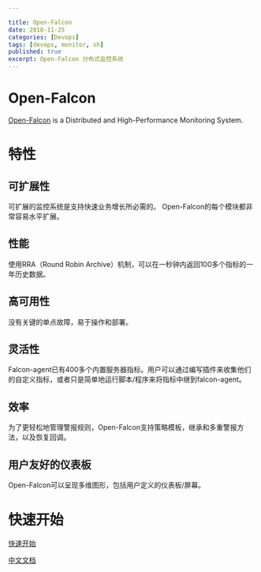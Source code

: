 ```yaml
---

title: Open-Falcon
date: 2018-11-25
categories: [Devops]
tags: [devops, monitor, sh]
published: true
excerpt: Open-Falcon 分布式监控系统
---
```


# Open-Falcon

[Open-Falcon](http://open-falcon.org/) is a Distributed and High-Performance Monitoring System.

# 特性

## 可扩展性

可扩展的监控系统是支持快速业务增长所必需的。 Open-Falcon的每个模块都非常容易水平扩展。

## 性能

使用RRA（Round Robin Archive）机制，可以在一秒钟内返回100多个指标的一年历史数据。

## 高可用性

没有关键的单点故障，易于操作和部署。

## 灵活性

Falcon-agent已有400多个内置服务器指标。用户可以通过编写插件来收集他们的自定义指标，或者只是简单地运行脚本/程序来将指标中继到falcon-agent。

## 效率

为了更轻松地管理警报规则，Open-Falcon支持策略模板，继承和多重警报方法，以及恢复回调。

## 用户友好的仪表板

Open-Falcon可以呈现多维图形，包括用户定义的仪表板/屏幕。


# 快速开始

[快速开始](https://github.com/open-falcon/falcon-plus/blob/master/README.md)

[中文文档](http://book.open-falcon.org/zh/intro/index.html)

